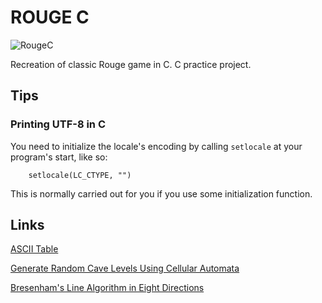 # ROUGE C

![RougeC](http://nikolapacekvetnic.rs/wp-content/uploads/2022/04/Screenshot-2022-04-21-at-01.40.31.png)

Recreation of classic Rouge game in C. C practice project.

## Tips

### Printing UTF-8 in C

You need to initialize the locale's encoding by calling `setlocale` at your program's start, like so:

```
    setlocale(LC_CTYPE, "")
```

This is normally carried out for you if you use some initialization function.

## Links

[ASCII Table](https://theasciicode.com.ar/extended-ascii-code/block-graphic-character-ascii-code-219.html)

[Generate Random Cave Levels Using Cellular Automata](https://gamedevelopment.tutsplus.com/tutorials/generate-random-cave-levels-using-cellular-automata--gamedev-9664)

[Bresenham's Line Algorithm in Eight Directions](http://tech-algorithm.com/articles/drawing-line-using-bresenham-algorithm/)
